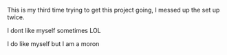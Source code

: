 This is my third time trying to get this project going, I messed up the set up twice.

I dont like myself sometimes LOL

I do like myself but I am a moron
